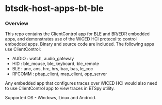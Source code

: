 # btsdk-host-apps-bt-ble

### Overview

This repo contains the ClientControl app for BLE and BR/EDR embedded apps, and demonstrates use of the WICED HCI protocol to control embedded apps. Binary and source code are included.
The following apps use ClientControl:
- AUDIO : watch, audio_gateway
- HID : ble\_mouse, ble\_keyboard, ble\_remote
- BLE : anc, ans, hrc, hrs, bac, bas, le\_coc
- RFCOMM : pbap\_client, map\_client, opp\_server

Any embedded app that configures traces over WICED HCI would also need to use ClientControl app to view traces in BTSpy utility.

Supported OS - Windows, Linux and Android. 
